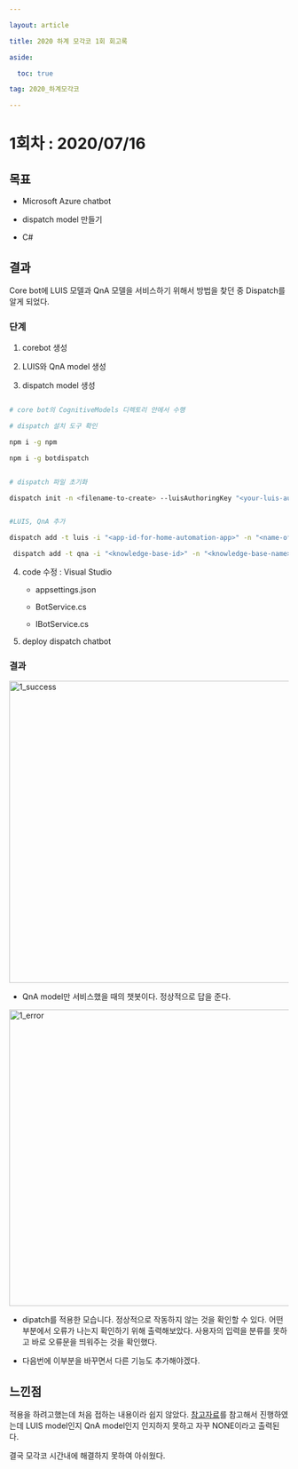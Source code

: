 ---
layout: article
title: 2020 하계 모각코 1회 회고록
aside:
  toc: true
tag: 2020_하계모각코
---

# 1회차 : 2020/07/16

## 목표

* Microsoft Azure chatbot
* dispatch model 만들기
* C#

## 결과

Core bot에 LUIS 모델과 QnA 모델을 서비스하기 위해서 방법을 찾던 중 Dispatch를 알게 되었다.

### 단계

1. corebot 생성

2. LUIS와 QnA model 생성

3. dispatch model 생성
``` bash
# core bot의 CognitiveModels 디렉토리 안에서 수행
# dispatch 설치 도구 확인
npm i -g npm
npm i -g botdispatch
```
``` bash
# dispatch 파일 초기화
dispatch init -n <filename-to-create> --luisAuthoringKey "<your-luis-authoring-key>" --luisAuthoringRegion <your-region>
```
``` bash
#LUIS, QnA 추가
dispatch add -t luis -i "<app-id-for-home-automation-app>" -n "<name-of-home-automation-app>" -v <app-version-number> -k "<your-luis-authoring-key>" --intentName l_HomeAutomation
 dispatch add -t qna -i "<knowledge-base-id>" -n "<knowledge-base-name>" -k "<azure-qna-service-key1>" --intentName q_sample-qna
```

4. code 수정 : Visual Studio
	* appsettings.json
	* BotService.cs
	* IBotService.cs

5. deploy dispatch chatbot

### 결과
<img width="544" alt="1_success" src="https://user-images.githubusercontent.com/48270067/89640436-8398d680-d8ea-11ea-9961-1eeeeba1bdab.PNG">
* QnA model만 서비스했을 때의 챗봇이다. 정상적으로 답을 준다.

<img width="534" alt="1_error" src="https://user-images.githubusercontent.com/48270067/89640683-0d48a400-d8eb-11ea-90a3-3620f55abbdb.PNG">
* dipatch를 적용한 모습니다. 정상적으로 작동하지 않는 것을 확인할 수 있다. 어떤 부분에서 오류가 나는지 확인하기 위해 출력해보았다. 사용자의 입력을 분류를 못하고 바로 오류문을 띄워주는 것을 확인했다.

* 다음번에 이부분을 바꾸면서 다른 기능도 추가해야겠다.


## 느낀점

적용을 하려고했는데 처음 접하는 내용이라 쉽지 않았다. [참고자료](https://docs.microsoft.com/ko-kr/azure/bot-service/bot-builder-tutorial-dispatch?view=azure-bot-service-4.0&tabs=cs)를 참고해서 진행하였는데 LUIS model인지 QnA model인지 인지하지 못하고 자꾸 NONE이라고 출력된다.

결국 모각코 시간내에 해결하지 못하여 아쉬웠다.